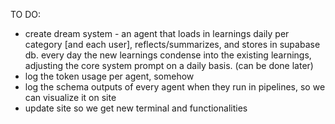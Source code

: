 TO DO:
- create dream system - an agent that loads in learnings daily per category [and each user], reflects/summarizes, and stores in supabase db. every day the new learnings condense into the existing learnings, adjusting the core system prompt on a daily basis. (can be done later)
- log the token usage per agent, somehow
- log the schema outputs of every agent when they run in pipelines, so we can visualize it on site
- update site so we get new terminal and functionalities
